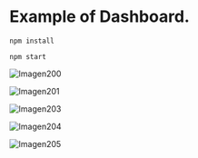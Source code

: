 # Example of Dashboard.

``npm install``

``npm start``


![Imagen200](https://user-images.githubusercontent.com/92336281/198444833-ca1bd1ac-f81e-4682-837c-85106bcbd9bc.jpg)

![Imagen201](https://user-images.githubusercontent.com/92336281/198444860-33f93252-f7c2-4a2d-9782-73d2da6237fe.jpg)

![Imagen203](https://user-images.githubusercontent.com/92336281/198444886-f52d4152-a15b-491f-88e8-5d10788daee7.jpg)

![Imagen204](https://user-images.githubusercontent.com/92336281/198444897-07bd7408-ff9c-4047-9abb-00638b2011ed.jpg)

![Imagen205](https://user-images.githubusercontent.com/92336281/198444926-5284cf2b-8fb6-4ffb-b582-ba10ccd8a45c.jpg)
